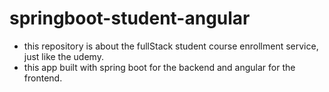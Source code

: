   # springboot-student-angular

  - this repository is about the fullStack student course enrollment service, just like the udemy.
  - this app built with spring boot for the backend and angular for the frontend.
